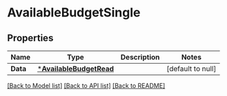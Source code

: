 # AvailableBudgetSingle

## Properties
Name | Type | Description | Notes
------------ | ------------- | ------------- | -------------
**Data** | [***AvailableBudgetRead**](AvailableBudgetRead.md) |  | [default to null]

[[Back to Model list]](../README.md#documentation-for-models) [[Back to API list]](../README.md#documentation-for-api-endpoints) [[Back to README]](../README.md)

